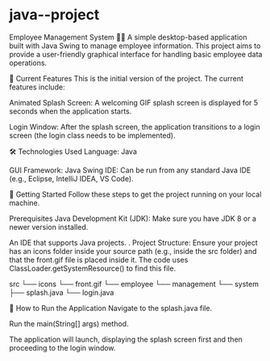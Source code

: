# java--project

Employee Management System 🧑‍💼
A simple desktop-based application built with Java Swing to manage employee information. This project aims to provide a user-friendly graphical interface for handling basic employee data operations.

🌟 Current Features
This is the initial version of the project. The current features include:

Animated Splash Screen: A welcoming GIF splash screen is displayed for 5 seconds when the application starts.

Login Window: After the splash screen, the application transitions to a login screen (the login class needs to be implemented).

🛠️ Technologies Used
Language: Java

GUI Framework: Java Swing
IDE: Can be run from any standard Java IDE (e.g., Eclipse, IntelliJ IDEA, VS Code).

🚀 Getting Started
Follow these steps to get the project running on your local machine.

Prerequisites
Java Development Kit (JDK): Make sure you have JDK 8 or a newer version installed.

An IDE that supports Java projects.
.
Project Structure: Ensure your project has an icons folder inside your source path (e.g., inside the src folder) and that the front.gif file is placed inside it. The code uses ClassLoader.getSystemResource() to find this file.

src
└── icons
    └── front.gif
└── employee
    └── management
        └── system
            ├── splash.java
            └── login.java

🏃 How to Run the Application
Navigate to the splash.java file.

Run the main(String[] args) method.

The application will launch, displaying the splash screen first and then proceeding to the login window.

